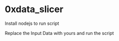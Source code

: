 # 0xdata_slicer

Install nodejs to run script

Replace the Input Data with yours and run the script

